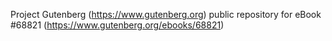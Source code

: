 Project Gutenberg (https://www.gutenberg.org) public repository for
eBook #68821 (https://www.gutenberg.org/ebooks/68821)
